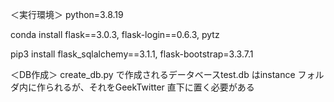 ＜実行環境＞
python=3.8.19

conda install flask==3.0.3, flask-login==0.6.3, pytz

pip3 install flask_sqlalchemy==3.1.1, flask-bootstrap=3.3.7.1

＜DB作成＞
create_db.py で作成されるデータベースtest.db はinstance フォルダ内に作られるが、それをGeekTwitter 直下に置く必要がある
